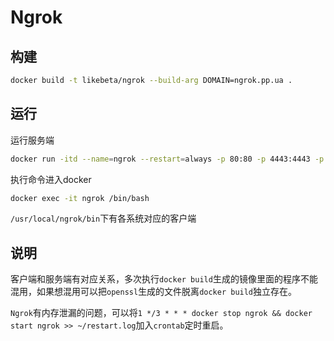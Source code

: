 # Ngrok

## 构建

```sh
docker build -t likebeta/ngrok --build-arg DOMAIN=ngrok.pp.ua .
```

## 运行

运行服务端

```sh
docker run -itd --name=ngrok --restart=always -p 80:80 -p 4443:4443 -p 443:443 [IMAGE]
```

执行命令进入docker

```sh
docker exec -it ngrok /bin/bash
```

`/usr/local/ngrok/bin`下有各系统对应的客户端

## 说明

客户端和服务端有对应关系，多次执行`docker build`生成的镜像里面的程序不能混用，如果想混用可以把`openssl`生成的文件脱离`docker build`独立存在。

`Ngrok`有内存泄漏的问题，可以将`1 */3 * * * docker stop ngrok && docker start ngrok >> ~/restart.log`加入`crontab`定时重启。
